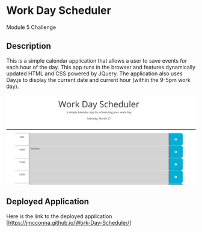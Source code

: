 # Work Day Scheduler
Module 5 Challenge

## Description

This is a simple calendar application that allows a user to save events for each hour of the day. This app runs in the browser and features dynamically updated HTML and CSS powered by JQuery. The application also uses Day.js to display the current date and current hour (within the 9-5pm work day). 

![Here is a screenshot of the Work Day Scheduler application](./assets/imgs/WorkdaySchedulerScreenshot.png)

## Deployed Application

Here is the link to the deployed application [https://jmcconna.github.io/Work-Day-Scheduler/]

